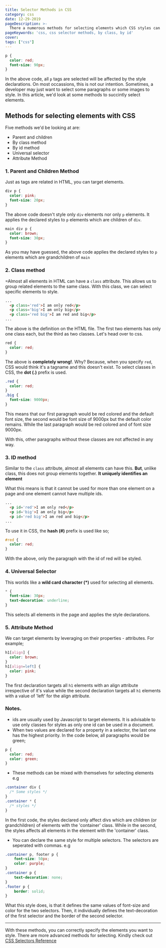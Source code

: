 ```yaml
---
title: Selector Methods in CSS
category: css
date: 12-29-2019
pageDescription: >-
  There a numerous methods for selecting elements which CSS styles can be applied to. In this article, we'd be looking at some of them.
pageKeywords: 'css, css selector methods, by class, by id'
cover:
tags: ["css"]
---
```

```css
p {
  color: red;
  font-size: 90px;
}
```
In the above code, all `p` tags are selected will be affected by the style declarations. On most occassions, this is not our intention. Sometimes, a developer may just want to select some paragraphs or some images to style. In this article, we'd look at some methods to succintly select elements.

## Methods for selecting elements with CSS

Five methods we'd be looking at are:
- Parent and children
- By class method
- By id method
- Universal selector
- Attribute Method

### 1. Parent and Children Method
Just as tags are related in HTML, you can target elements.
```css
div p {
  color: pink;
  font-size: 20px;
}
```
The above code doesn't style only `div` elements nor only `p` elements. It applies the declared styles to `p` elements which are children of `div`.
```css
main div p {
  color: brown;
  font-size: 30px;
}
```
As you may have guessed, the above code applies the declared styles to `p` elements which are grandchildren of `main`

### 2. Class method
=Almost all elements in HTML can have a `class` attribute. This allows us to group related elements to the same class. With this class, we can select specific elements to style.
```html
...
  <p class='red'>I am only red</p>
  <p class='big'>I am only big</p>
  <p class='red big'>I am red and big</p>
...
```
The above is the definition on the HTML file. The first two elements has only one class each, but the third as two classes. Let's head over to css.
```css
red {
  color: red;
}
```
The above is **completely wrong!**. Why? Because, when you specify `red`, CSS would think it's a tagname and this doesn't exist. To select classes in CSS, the **dot (.)** prefix is used.
```css
.red {
  color: red;
}
.big {
  font-size: 9000px;
}
```
This means that our first paragraph would be red colored and the default font size, the second would be font size of 9000px but the default color remains. While the last paragraph would be red colored and of font size 9000px.

With this, other paragraphs without these classes are not affected in any way.

### 3. ID method
Similar to the `class` attribute, almost all elements can have this. **But**, unlike class, this does not group elements together. **It uniquely identifies an element**

What this means is that it cannot be used for more than one element on a page and one element cannot have multiple ids.
```html
...
  <p id='red'>I am only red</p>
  <p id='big'>I am only big</p>
  <p id='red big'>I am red and big</p>
...
```
To use it in CSS, the **hash (#)** prefix is used like so;
```css
#red {
  color: red;
}
```
With the above, only the paragraph with the id of red will be styled.

### 4. Universal Selector
This worlds like a **wild card character (*)** used for selecting all elements.
```css
* {
  font-size: 30px;
  text-decoration: underline;
}
```
This selects all elements in the page and applies the style declarations.

### 5. Attribute Method
We can target elements by leveraging on their properties - attributes. For example;
```css
h1[align] {
  color: brown;
}
h1[align=left] {
  color: pink;
}
```
The first declaration targets all `h1` elements with an align attribute irrespective of it's value while the second declaration targets all `h1` elements with a value of 'left' for the align attribute.

### Notes.
- ids are usually used by Javascript to target elements. It is advisable to use only classes for styles as only one id can be used in a document.
- When two values are declared for a property in a selector, the last one has the highest priority. In the code below, all paragraphs would be green;

```css
p {
  color: red;
  color: green;
}
```
- These methods can be mixed with themselves for selecting elements e.g

```css
.container div {
  /* Some styles */
}
.container * {
  /* styles */
}
```
In the first code, the styles declared only affect divs which are children (or grandchildren) of elements with the 'container' class. While in the second, the styles affects all elements in the element with the 'container' class.
- You can declare the same style for multiple selectors. The selectors are seperated with commas. e.g

```css
.container p, footer p {
    font-size: 50px;
    color: purple;
}
.container p {
    text-decoration: none;
}
.footer p {
    border: solid;
}
```
What this style does, is that it defines the same values of font-size and color for the two selectors. Then, it individually defines the text-decoration of the first selector and the border of the second selector.

-----

With these methods, you can correctly specify the elements you want to style. There are more advanced methods for selecting. Kindly check out [CSS Selectors Reference](https://w3schools.com/cssref/css_selectors.asp)